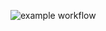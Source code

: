 ![example workflow](https://github.com/<OWNER>/<REPOSITORY>/actions/workflows/<WORKFLOW>.yml/badge.svg)

